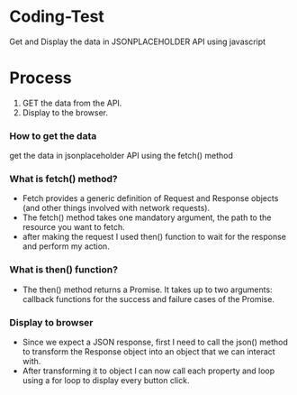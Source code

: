 # Coding-Test
Get and Display the data in JSONPLACEHOLDER API using javascript

# Process
  1. GET the data from the API.
  2. Display to the browser.
### How to get the data
  get the data in jsonplaceholder API using the fetch() method
### What is fetch() method?
  - Fetch provides a generic definition of Request and Response objects (and other things involved with network requests).
  - The fetch() method takes one mandatory argument, the path to the resource you want to fetch.
  - after making the request I used then() function to wait for the response and perform my action.
### What is then() function? 
  - The then() method returns a Promise. It takes up to two arguments: callback functions for the success and failure cases of the Promise.
### Display to  browser
  - Since we expect a JSON response, first I need to call the json() method to transform the Response object into an object that we can       interact with. 
  - After transforming it to object I can now call each property and loop using a for loop to display every button click.
  
